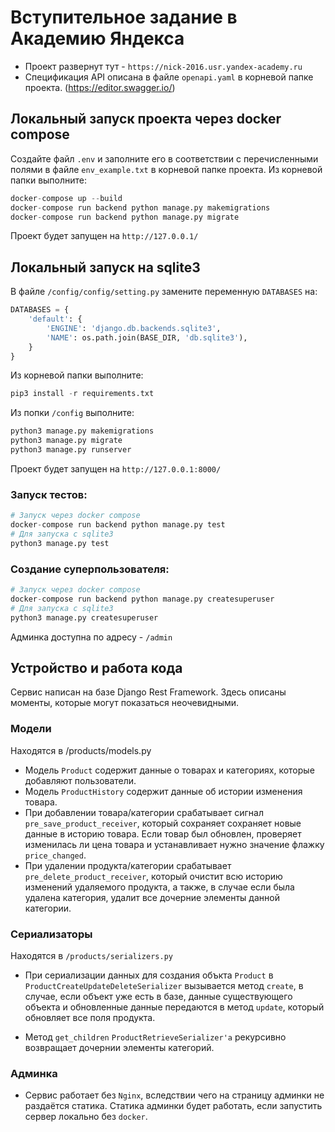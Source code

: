# Вступительное задание в Академию Яндекса
* Проект развернут тут - `https://nick-2016.usr.yandex-academy.ru`
* Спецификация API описана в файле `openapi.yaml` в корневой папке проекта. (https://editor.swagger.io/)

## Локальный запуск проекта через docker compose
Создайте файл `.env` и заполните его в соответствии с перечисленными полями в файле `env_example.txt` в корневой папке проекта. 
Из корневой папки выполните:
``` python
docker-compose up --build
docker-compose run backend python manage.py makemigrations
docker-compose run backend python manage.py migrate
```
Проект будет запущен на `http://127.0.0.1/`

## Локальный запуск на sqlite3
В файле `/config/config/setting.py` замените переменную `DATABASES` на: 

```python
DATABASES = {
    'default': {
        'ENGINE': 'django.db.backends.sqlite3',
        'NAME': os.path.join(BASE_DIR, 'db.sqlite3'),
    }
}
```
Из корневой папки выполните:
``` python
pip3 install -r requirements.txt
```
Из попки `/config` выполните:
```python
python3 manage.py makemigrations
python3 manage.py migrate
python3 manage.py runserver
```
Проект будет запущен на `http://127.0.0.1:8000/`


### Запуск тестов:
```python
# Запуск через docker compose
docker-compose run backend python manage.py test
# Для запуска с sqlite3
python3 manage.py test
```

### Создание суперпользователя:
```python
# Запуск через docker compose
docker-compose run backend python manage.py createsuperuser
# Для запуска с sqlite3
python3 manage.py createsuperuser
```
Админка доступна по адресу - `/admin`

## Устройство и работа кода
Сервис написан на базе Django Rest Framework.
Здесь описаны моменты, которые могут показаться неочевидными.

### Модели 
Находятся в /products/models.py
* Модель `Product` содержит данные о товарах и категориях, которые добавляют пользователи.
* Модель `ProductHistory` содержит данные об истории изменения товара.
* При добавлении товара/категории срабатывает сигнал `pre_save_product_receiver`, который сохраняет сохраняет новые данные в историю товара. Если товар был обновлен, проверяет изменилась ли цена товара и устанавливает нужно значение флажку `price_changed`.
* При удалении продукта/категории срабатывает `pre_delete_product_receiver`, который очистит всю историю изменений удаляемого продукта, а также, в случае если была удалена категория, удалит все дочерние элементы данной категории.

### Сериализаторы
Находятся в `/products/serializers.py`

* При сериализации данных для создания объкта `Product` в `ProductCreateUpdateDeleteSerializer` вызывается метод `create`, в случае, если объект уже есть в базе, данные существующего объекта и обновленные данные передаются в метод `update`, который обновляет все поля продукта.

* Метод `get_children` `ProductRetrieveSerializer'a` рекурсивно возвращает дочернии элементы категорий.

### Админка
* Сервис работает без `Nginx`, вследствии чего на страницу админки не раздаётся статика.
Статика админки будет работать, если запустить сервер локально без `docker`.









